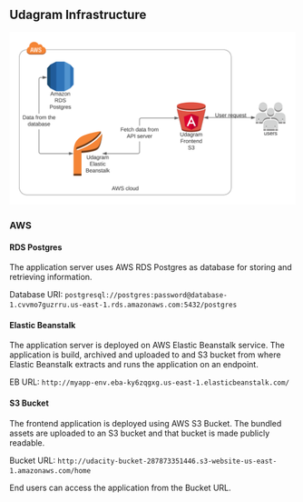 ## Udagram Infrastructure

![Architecture](architecture.png)

### AWS
#### RDS Postgres
The application server uses AWS RDS Postgres as database for storing and retrieving information.

Database URI: `postgresql://postgres:password@database-1.cvvmo7guzrru.us-east-1.rds.amazonaws.com:5432/postgres`

#### Elastic Beanstalk
The application server is deployed on AWS Elastic Beanstalk service. The application is build, archived and uploaded
to and S3 bucket from where Elastic Beanstalk extracts and runs the application on an endpoint.

EB URL: `http://myapp-env.eba-ky6zqgxg.us-east-1.elasticbeanstalk.com/`

#### S3 Bucket
The frontend application is deployed using AWS S3 Bucket. The bundled assets are uploaded to an S3 bucket and that
bucket is made publicly readable.

Bucket URL: `http://udacity-bucket-287873351446.s3-website-us-east-1.amazonaws.com/home`

End users can access the application from the Bucket URL.
